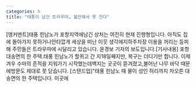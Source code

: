 ```yaml
---
categories: h
title: "태풍이 남긴 트라우마… 불안해서 못 잔다"
---
```

[앵커멘트]태풍 힌남노가 포항지역에남긴 상처는 여전히 현재 진행형입니다. 아직도 집에 돌아가지 못하거나안타깝게 세상을 떠난 이웃 생각에지하주차장 이용을 꺼리는 등피해 주민들은 트라우마에 시달리고 있습니다. 윤경보 기자의 보도입니다.[기사내용] 포항 대송면의 한 주택.태풍 힌남노가 할퀴고 간 지18일째지만, 복구는 더디기만 합니다. 이제 겨우 수마의 흔적을 지워가기 시작했는데벽지는 곳곳이 뜯겨졌고,불어난 나무 바닥 때문에방문도 제대로 못 닫습니다. [스탠드업]"태풍 힌남노 때 물이 성인 허리까지 차오른 대송면의 한 주택입니다. 이곳에